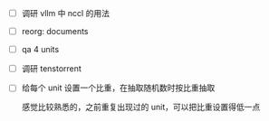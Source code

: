 * [ ] 调研 vllm 中 nccl 的用法

* [ ] reorg: documents

* [ ] qa 4 units

* [ ] 调研 tenstorrent

* [ ] 给每个 unit 设置一个比重，在抽取随机数时按比重抽取

    感觉比较熟悉的，之前重复出现过的 unit，可以把比重设置得低一点